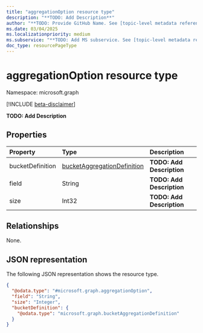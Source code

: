 ```yaml
---
title: "aggregationOption resource type"
description: "**TODO: Add Description**"
author: "**TODO: Provide GitHub Name. See [topic-level metadata reference](https://aka.ms/msgo?pagePath=Document-APIs/Guidelines/Metadata)**"
ms.date: 03/04/2025
ms.localizationpriority: medium
ms.subservice: "**TODO: Add MS subservice. See [topic-level metadata reference](https://aka.ms/msgo?pagePath=Document-APIs/Guidelines/Metadata)**"
doc_type: resourcePageType
---
```


# aggregationOption resource type

Namespace: microsoft.graph

[!INCLUDE [beta-disclaimer](../../includes/beta-disclaimer.md)]

**TODO: Add Description**


## Properties
|Property|Type|Description|
|:---|:---|:---|
|bucketDefinition|[bucketAggregationDefinition](../resources/bucketaggregationdefinition.md)|**TODO: Add Description**|
|field|String|**TODO: Add Description**|
|size|Int32|**TODO: Add Description**|

## Relationships
None.

## JSON representation
The following JSON representation shows the resource type.
<!-- {
  "blockType": "resource",
  "@odata.type": "microsoft.graph.aggregationOption"
}
-->
``` json
{
  "@odata.type": "#microsoft.graph.aggregationOption",
  "field": "String",
  "size": "Integer",
  "bucketDefinition": {
    "@odata.type": "microsoft.graph.bucketAggregationDefinition"
  }
}
```

